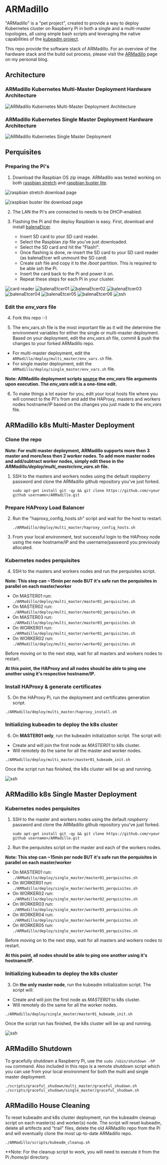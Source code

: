 # ARMadillo

"ARMadillo" is a "pet project", created to provide a way to deploy Kubernetes cluster on Raspberry Pi in both a single and a multi-master topologies, all using simple bash scripts and leveraging the native capabilities of the [kubeadm project](https://kubernetes.io/docs/reference/setup-tools/kubeadm/kubeadm/).

This repo provide the software stack of ARMadillo. For an overview of the hardware stack and the build out process, please visit the [ARMadillo](http://thewalkingdevs.io/tag/armadillo/) page on my personal blog.

## Architecture
### ARMadillo Kubernetes Multi-Master Deployment Hardware Architecture
![ARMadillo Kubernetes Multi-Master Deployment Architecture](img/architecture/multi_master_logical.png)

### ARMadillo Kubernetes Single Master Deployment Hardware Architecture
![ARMadillo Kubernetes Single Master Deployment](img/architecture/single_master_logical.png)

## Perquisites
### Preparing the Pi's

1. Download the Raspbian OS zip image. ARMadillo was tested working on both [raspbian stretch](https://downloads.raspberrypi.org/raspbian/images/raspbian-2019-04-09/) and [raspbian buster lite](https://www.raspberrypi.org/downloads/raspbian/).

![raspbian stretch download page](img/raspbian/stretch.png)

![raspbian buster lite download page](img/raspbian/buster.png)

2. The LAN the Pi's are connected to needs to be DHCP-enabled. 

3. Flashing the Pi and the deploy Raspbian is easy. First, download and install [balenaEtcer](https://www.balena.io/etcher/?ref=etcher_footer).
    -   Insert SD card to your SD card reader.
    -   Select the Raspbian zip file you've just downloaded.
    -   Select the SD card and hit the "Flash!".
    -   Once flashing is done, re-insert the SD card to your SD card reader (as balenaEtcer will unmount the SD card)
    -   Create *ssh* file and copy it to the */boot* partition. This is required to be able ssh the Pi. 
    -   Insert the card back to the Pi and power it on.
    -   Repeat these steps for each Pi in your cluster.  

![card reader](img/balenaEtcer/reader.jpg)
![balenaEtcer01](img/balenaEtcer/01.png)
![balenaEtcer02](img/balenaEtcer/02.png)
![balenaEtcer03](img/balenaEtcer/03.png)
![balenaEtcer04](img/balenaEtcer/04.png)
![balenaEtcer05](img/balenaEtcer/05.png)
![balenaEtcer06](img/balenaEtcer/06.png)
![ssh](img/balenaEtcer/ssh.png)

### Edit the *env_vars* file

4. Fork this repo :-)

5. The env_vars.sh file is the most important file as it will the determine the environment variables for either the single or multi-master deployment. Based on your deployment, edit the *env_vars.sh* file, commit & push the changes to your forked ARMadillo repo.

* For multi-master deployment, edit the ```ARMadillo/deploy/multi_master/env_vars.sh``` file.
* For single master deployment, edit the ```ARMadillo/deploy/single_master/env_vars.sh``` file.

**Note: ARMadillo deployment scripts [source](https://linuxize.com/post/bash-source-command/) the _env_vars_ file arguments upon execution. The _env_vars_ edit is a one-time edit.**

6. To make things a lot easier for you, edit your local hosts file where you will connect to the PI's from and add the HAProxy, masters and workers nodes hostname/IP based on the changes you just made to the *env_vars* file. 

## ARMadillo k8s Multi-Master Deployment
### Clone the repo

**Note: For multi master deployment, ARMadillo supports more then 3 master and more/less then 2 worker nodes. To add more master nodes and add/subtract worker nodes, simply edit these in the _ARMadillo/deploy/multi_master/env_vars.sh_ file.** 

1. SSH to the masters and workers nodes using the default *raspberry* password and clone the ARMadillo github repository you've just forked.

	```sudo apt-get install git -qy && git clone https://github.com/<your github username>/ARMadillo.git```

### Prepare HAProxy Load Balancer

2. Run the "haproxy_config_hosts.sh" script and wait for the host to restart.

	```./ARMadillo/deploy/multi_master/haproxy_config_hosts.sh```

3. From your local environment, test successful login to the HAProxy node using the new hostname/IP and the username/password you previously allocated.

### Kubernetes nodes perquisites

4. SSH to the masters and workers nodes and run the perquisites script.

**Note: This step can ~15min per node BUT it's safe run the perquisites in parallel on each master/worker**

* On MASTER01 run: ```./ARMadillo/deploy/multi_master/master01_perquisites.sh```
* On MASTER02 run: ```./ARMadillo/deploy/multi_master/master02_perquisites.sh```
* On MASTER03 run: ```./ARMadillo/deploy/multi_master/master03_perquisites.sh```
* On WORKER01 run: ```./ARMadillo/deploy/multi_master/worker01_perquisites.sh```
* On WORKER02 run: ```./ARMadillo/deploy/multi_master/worker02_perquisites.sh```

Before moving on to the next step, wait for all masters and workers nodes to restart. 

**At this point, the HAProxy and all nodes should be able to ping one another using it's respective hostname/IP.**

### Install HAProxy & generate certificates

5. On the HAProxy Pi, run the deployment and certificates generation script.

```./ARMadillo/deploy/multi_master/haproxy_install.sh```

### Initializing kubeadm to deploy the k8s cluster

6. On **MASTER01 only**, run the kubeadm initialization script. The script will:

* Create and will join the first node as *MASTER01* to k8s cluster.
* Will remotely do the same for all the master and worker nodes. 

```./ARMadillo/deploy/multi_master/master01_kubeadm_init.sh```

Once the script run has finished, the k8s cluster will be up and running.

![ssh](img/kubeadm/multi_master_ready.png)

## ARMadillo k8s Single Master Deployment
### Kubernetes nodes perquisites

1. SSH to the master and workers nodes using the default *raspberry* password and clone the ARMadillo github repository you've just forked.

	```sudo apt-get install git -qy && git clone https://github.com/<your github username>/ARMadillo.git```

2. Run the perquisites script on the master and each of the workers nodes.

**Note: This step can ~15min per node BUT it's safe run the perquisites in parallel on each master/worker**

* On MASTER01 run: ```./ARMadillo/deploy/single_master/master01_perquisites.sh```
* On WORKER01 run: ```./ARMadillo/deploy/single_master/worker01_perquisites.sh```
* On WORKER02 run: ```./ARMadillo/deploy/single_master/worker02_perquisites.sh```
* On WORKER03 run: ```./ARMadillo/deploy/single_master/worker03_perquisites.sh```
* On WORKER04 run: ```./ARMadillo/deploy/single_master/worker04_perquisites.sh```
* On WORKER05 run: ```./ARMadillo/deploy/single_master/worker05_perquisites.sh```

Before moving on to the next step, wait for all masters and workers nodes to restart. 

**At this point, all nodes should be able to ping one another using it's hostname/IP.**

### Initializing kubeadm to deploy the k8s cluster

3. On **the only master node**, run the kubeadm initialization script. The script will:

* Create and will join the first node as *MASTER01* to k8s cluster.
* Will remotely do the same for all the worker nodes. 

```./ARMadillo/deploy/single_master/master01_kubeadm_init.sh```

Once the script run has finished, the k8s cluster will be up and running.

![ssh](img/kubeadm/single_master_ready.png)

## ARMadillo Shutdown

To gracefully shutdown a Raspberry Pi, use the ```sudo /sbin/shutdown -hP now``` command. Also included in this repo is a remote shutdown script which you can use from your local environment for both the multi and single master deployment. 

```./scripts/graceful_shudown/multi_master/graceful_shudown.sh```
```./scripts/graceful_shudown/single_master/graceful_shudown.sh```

## ARMadillo House Cleaning

To reset kubeadm and k8s cluster deployment, run the kubeadm cleanup script on each master(s) and worker(s) node. The script will reset kubeadm, delete all artifects and "trail" files, delete the old ARMadillo repo from the Pi and will eventually clone the most up-to-date ARMadillo repo.

```./ARMadillo/scripts/kubeadm_cleanup.sh```

**Note: For the cleanup script to work, you will need to execute it from the Pi _/home/pi_ directory. 